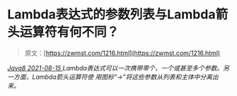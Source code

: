 <!--yml
category: 未分类
date: 0001-01-01 00:00:00
-->

# Lambda表达式的参数列表与Lambda箭头运算符有何不同？

> 原文：[https://zwmst.com/1216.html](https://zwmst.com/1216.html)

   [ *Java8* ](https://zwmst.com/java8)*[ <time datetime="2021-08-15T10:44:53+08:00"> 2021-08-15 </time> ](https://zwmst.com/1216.html)  Lambda表达式可以一次携带零个，一个或甚至多个参数。另一方面，Lambda箭头运算符使 用图标“->”将这些参数从列表和主体中分离出来。*